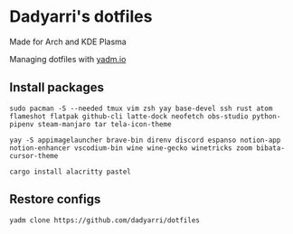 # Dadyarri's dotfiles

Made for Arch and KDE Plasma

Managing dotfiles with [yadm.io](https://yadm.io)

## Install packages

`sudo pacman -S --needed tmux vim zsh yay base-devel ssh rust atom flameshot flatpak github-cli latte-dock neofetch obs-studio python-pipenv steam-manjaro tar tela-icon-theme`

`yay -S appimagelauncher brave-bin direnv discord espanso notion-app notion-enhancer vscodium-bin wine wine-gecko winetricks zoom bibata-cursor-theme`

`cargo install alacritty pastel`

## Restore configs

`yadm clone https://github.com/dadyarri/dotfiles`
